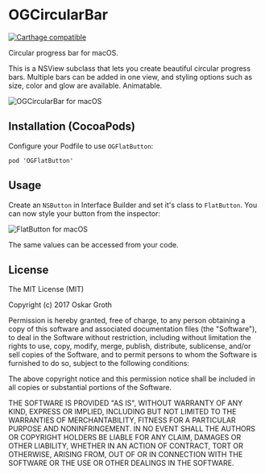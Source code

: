 OGCircularBar
==================
[![Carthage compatible](https://img.shields.io/badge/Carthage-compatible-4BC51D.svg?style=flat)](https://github.com/Carthage/Carthage)

Circular progress bar for macOS.

This is a NSView subclass that lets you create beautiful circular progress bars.
Multiple bars can be added in one view, and styling options such as size, color and glow are available. Animatable.

![OGCircularBar for macOS](https://s3.amazonaws.com/cindori/images/circularbar.png "OGCircularBar for macOS")

## Installation (CocoaPods)
Configure your Podfile to use `OGFlatButton`:

```pod 'OGFlatButton'```

## Usage

Create an `NSButton` in Interface Builder and set it's class to `FlatButton`.
You can now style your button from the inspector:

![FlatButton for macOS](https://s3.amazonaws.com/cindori/images/inspector.png "FlatButton for macOS")

The same values can be accessed from your code.

## License
The MIT License (MIT)

Copyright (c) 2017 Oskar Groth

Permission is hereby granted, free of charge, to any person obtaining a copy of
this software and associated documentation files (the "Software"), to deal in
the Software without restriction, including without limitation the rights to
use, copy, modify, merge, publish, distribute, sublicense, and/or sell copies of
the Software, and to permit persons to whom the Software is furnished to do so,
subject to the following conditions:

The above copyright notice and this permission notice shall be included in all
copies or substantial portions of the Software.

THE SOFTWARE IS PROVIDED "AS IS", WITHOUT WARRANTY OF ANY KIND, EXPRESS OR
IMPLIED, INCLUDING BUT NOT LIMITED TO THE WARRANTIES OF MERCHANTABILITY, FITNESS
FOR A PARTICULAR PURPOSE AND NONINFRINGEMENT. IN NO EVENT SHALL THE AUTHORS OR
COPYRIGHT HOLDERS BE LIABLE FOR ANY CLAIM, DAMAGES OR OTHER LIABILITY, WHETHER
IN AN ACTION OF CONTRACT, TORT OR OTHERWISE, ARISING FROM, OUT OF OR IN
CONNECTION WITH THE SOFTWARE OR THE USE OR OTHER DEALINGS IN THE SOFTWARE.

